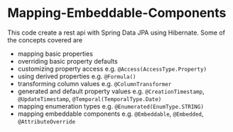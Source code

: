 # Mapping-Embeddable-Components
This code create a rest api with Spring Data JPA using Hibernate. Some of the concepts covered are
* mapping basic properties
* overriding basic property defaults
* customizing property access e.g. ``@Access(AccessType.Property)``
* using derived properties e.g. ``@Formula()``
* transforming column values e.g. ``@ColumnTransformer``
* generated and default property values e.g. ``@CreationTimestamp``, ``@UpdateTimestamp``, ``@Temporal(TemporalType.Date)``
* mapping enumeration types e.g. ``@Enumerated(EnumType.STRING)``
* mapping embeddable components e.g. ``@Embeddable``, ``@Embedded``, ``@AttributeOverride``
